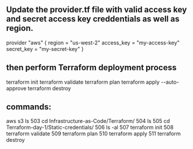 ## Update the provider.tf file with valid access key and secret access key creddentials as well as region.

provider "aws" {
  region     = "us-west-2"
  access_key = "my-access-key"
  secret_key = "my-secret-key"
}

## then perform Terraform deployment process
terraform init
terraform validate
terraform plan
terraform apply --auto-approve
terraform destroy 

## commands:
aws s3 ls
  503  cd Infrastructure-as-Code/Terraform/
  504  ls
  505  cd Terraform-day-1/Static-credentials/
  506  ls -al
  507  terraform init
  508  terraform validate
  509  terraform plan
  510  terraform apply
  511  terraform destroy